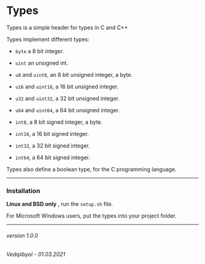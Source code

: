 # Types

Types is a simple header for types in C and C++

Types implement different types:

- `byte` a 8 bit integer.

- `uint` an unsigned int.

  

- `u8` and `uint8`, an 8 bit unsigned integer, a byte.

- `u16` and `uint16`, a 16 bit unsigned integer.

- `u32` and `uint32`, a 32 bit unsigned integer.

- `u64` and `uint64`, a 64 bit unsigned integer.

  

- `int8`, a 8 bit signed integer, a byte.

- `int16`, a 16 bit signed integer.

- `int32`, a 32 bit signed integer.

- `int64`, a 64 bit signed integer.

Types also define a boolean type, for the C programming language.

------

### Installation

**Linux and BSD only** , run the `setup.sh` file.

For Microsoft Windows users, put the types into your project folder.

------

###### version 1.0.0

###### Vedqiibyol - 01.03.2021
